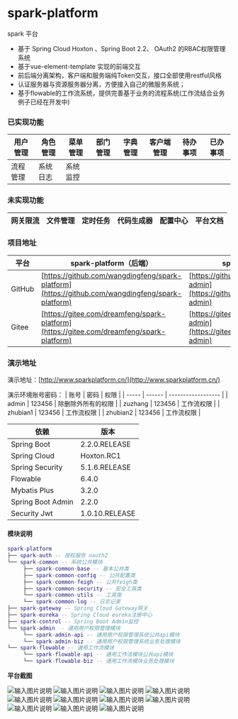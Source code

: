 # spark-platform
spark 平台

- 基于 Spring Cloud Hoxton 、Spring Boot 2.2、 OAuth2 的RBAC权限管理系统  
- 基于vue-element-template 实现的前端交互  
- 前后端分离架构，客户端和服务端纯Token交互，接口全部使用restful风格
- 认证服务器与资源服务器分离，方便接入自己的微服务系统；
- 基于flowable的工作流系统，提供完善基于业务的流程系统(工作流结合业务例子已经在开发中)

### 已实现功能
|   用户管理  |  角色管理   |  菜单管理   |  部门管理   |  字典管理   |  客户端管理   |  待办事项   |  已办事项   |
| --- | --- | --- | --- | --- | --- | --- | --- |
|   流程管理   |  系统日志   |  系统监控   |     |     |     |     |     |

### 未实现功能

| 网关限流 | 文件管理 | 定时任务 | 代码生成器 | 配置中心 |  平台文档   |
| -------- | -------- | -------- | ---------- | -------- | --- |



### 项目地址
 平台  | spark-platform（后端）|spark-admin（前端）
---|---|---
GitHub | [https://github.com/wangdingfeng/spark-platform](https://github.com/wangdingfeng/spark-platform)|[https://github.com/wangdingfeng/spark-admin](https://github.com/wangdingfeng/spark-admin)
Gitee  | [https://gitee.com/dreamfeng/spark-platform](https://gitee.com/dreamfeng/spark-platform)|[https://gitee.com/dreamfeng/spark-admin](https://gitee.com/dreamfeng/spark-admin)

### 演示地址

演示地址：[http://www.sparkplatform.cn/](http://www.sparkplatform.cn/)

演示环境账号密码：
| 账号  | 密码   | 权限               |
| ----- | ------ | ------------------ |
| admin | 123456 | 除删除外所有的权限 |
| zuzhang | 123456 | 工作流权限 |
| zhubian1 | 123456 | 工作流权限 |
| zhubian2 | 123456 | 工作流权限 |

依赖 | 版本
---|---
Spring Boot |  2.2.0.RELEASE 
Spring Cloud | Hoxton.RC1   
Spring Security | 5.1.6.RELEASE
Flowable | 6.4.0
Mybatis Plus | 3.2.0
Spring Boot Admin | 2.2.0
Security Jwt | 1.0.10.RELEASE

#### 模块说明
```lua
spark-platform 
├── spark-auth -- 授权服务 oauth2
└── spark-common -- 系统公共模块 
     ├── spark-common-base -- 基本公共类
     ├── spark-common-config -- 公共配置类
     ├── spark-common-feigh -- 公共feigh类
     ├── spark-common-security -- 安全工具类
     └── spark-common-utils -- 工具类
     └── spark-common-log -- 日志记录
├── spark-gateway -- Spring Cloud Gateway网关
├── spark-eureka -- Spring Cloud eureka注册中心
├── spark-control -- Spring Boot Admin监控
└── spark-admin -- 通用用户权限管理模块
     └── spark-admin-api -- 通用用户权限管理系统公共api模块
     └── spark-admin-biz -- 通用用户权限管理系统业务处理模块
└── spark-flowable -- 通用工作流模块
     └── spark-flowable-api -- 通用工作流模块公共api模块
     └── spark-flowable-biz -- 通用工作流模块业务处理模块
```
 **平台截图**
 
![输入图片说明](https://images.gitee.com/uploads/images/2020/0414/203519_d3bb2ecf_1890906.png "屏幕截图.png")
![输入图片说明](https://images.gitee.com/uploads/images/2020/0414/203457_15593a6b_1890906.png "屏幕截图.png")
![输入图片说明](https://images.gitee.com/uploads/images/2020/0414/203428_709e61c6_1890906.png "屏幕截图.png")
![输入图片说明](https://images.gitee.com/uploads/images/2020/0414/203543_ed7c5f02_1890906.png "屏幕截图.png")
![输入图片说明](https://images.gitee.com/uploads/images/2020/0414/205632_66bdcc0b_1890906.png "屏幕截图.png")
![输入图片说明](https://images.gitee.com/uploads/images/2020/0414/205726_e7fc1fd3_1890906.png "屏幕截图.png")
![输入图片说明](https://images.gitee.com/uploads/images/2020/0414/205905_b67406dd_1890906.png "屏幕截图.png")
![输入图片说明](https://images.gitee.com/uploads/images/2020/0414/205836_f50e2362_1890906.png "屏幕截图.png")
![输入图片说明](https://images.gitee.com/uploads/images/2020/0414/205954_e8763418_1890906.png "屏幕截图.png")
![输入图片说明](https://images.gitee.com/uploads/images/2020/0414/210304_7fb0e942_1890906.png "屏幕截图.png")
![输入图片说明](https://images.gitee.com/uploads/images/2020/0414/210343_6346c833_1890906.png "屏幕截图.png")